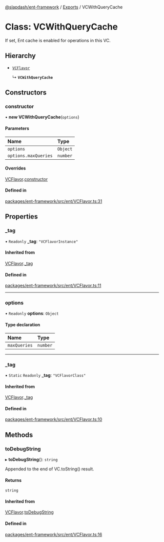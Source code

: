 [@slapdash/ent-framework](../README.md) / [Exports](../modules.md) / VCWithQueryCache

# Class: VCWithQueryCache

If set, Ent cache is enabled for operations in this VC.

## Hierarchy

- [`VCFlavor`](VCFlavor.md)

  ↳ **`VCWithQueryCache`**

## Constructors

### constructor

• **new VCWithQueryCache**(`options`)

#### Parameters

| Name | Type |
| :------ | :------ |
| `options` | `Object` |
| `options.maxQueries` | `number` |

#### Overrides

[VCFlavor](VCFlavor.md).[constructor](VCFlavor.md#constructor)

#### Defined in

[packages/ent-framework/src/ent/VCFlavor.ts:31](https://github.com/time-loop/slapdash/blob/master/packages/ent-framework/src/ent/VCFlavor.ts#L31)

## Properties

### \_tag

• `Readonly` **\_tag**: ``"VCFlavorInstance"``

#### Inherited from

[VCFlavor](VCFlavor.md).[_tag](VCFlavor.md#_tag)

#### Defined in

[packages/ent-framework/src/ent/VCFlavor.ts:11](https://github.com/time-loop/slapdash/blob/master/packages/ent-framework/src/ent/VCFlavor.ts#L11)

___

### options

• `Readonly` **options**: `Object`

#### Type declaration

| Name | Type |
| :------ | :------ |
| `maxQueries` | `number` |

___

### \_tag

▪ `Static` `Readonly` **\_tag**: ``"VCFlavorClass"``

#### Inherited from

[VCFlavor](VCFlavor.md).[_tag](VCFlavor.md#_tag)

#### Defined in

[packages/ent-framework/src/ent/VCFlavor.ts:10](https://github.com/time-loop/slapdash/blob/master/packages/ent-framework/src/ent/VCFlavor.ts#L10)

## Methods

### toDebugString

▸ **toDebugString**(): `string`

Appended to the end of VC.toString() result.

#### Returns

`string`

#### Inherited from

[VCFlavor](VCFlavor.md).[toDebugString](VCFlavor.md#todebugstring)

#### Defined in

[packages/ent-framework/src/ent/VCFlavor.ts:16](https://github.com/time-loop/slapdash/blob/master/packages/ent-framework/src/ent/VCFlavor.ts#L16)
